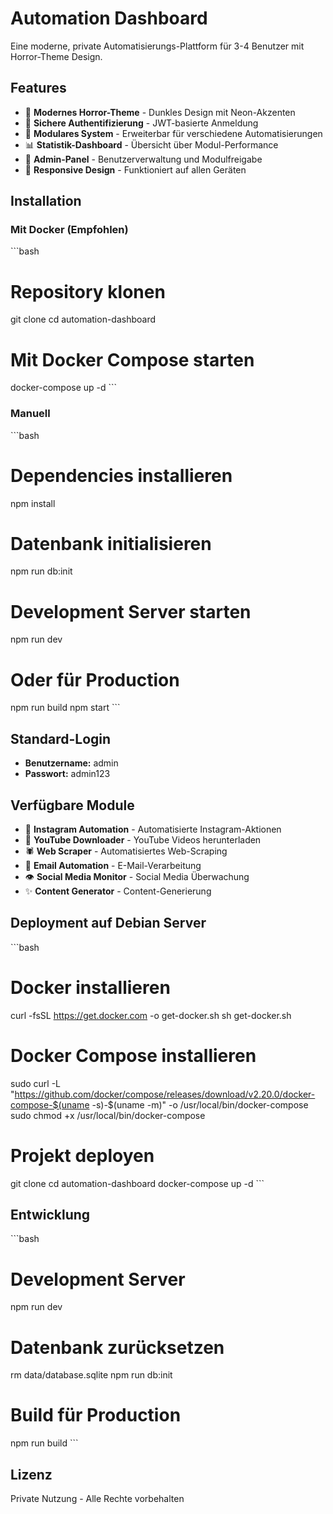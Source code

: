 # Automation Dashboard

Eine moderne, private Automatisierungs-Plattform für 3-4 Benutzer mit Horror-Theme Design.

## Features

- 🎨 **Modernes Horror-Theme** - Dunkles Design mit Neon-Akzenten
- 🔐 **Sichere Authentifizierung** - JWT-basierte Anmeldung
- 🤖 **Modulares System** - Erweiterbar für verschiedene Automatisierungen
- 📊 **Statistik-Dashboard** - Übersicht über Modul-Performance
- 👑 **Admin-Panel** - Benutzerverwaltung und Modulfreigabe
- 📱 **Responsive Design** - Funktioniert auf allen Geräten

## Installation

### Mit Docker (Empfohlen)

\`\`\`bash
# Repository klonen
git clone <repository-url>
cd automation-dashboard

# Mit Docker Compose starten
docker-compose up -d
\`\`\`

### Manuell

\`\`\`bash
# Dependencies installieren
npm install

# Datenbank initialisieren
npm run db:init

# Development Server starten
npm run dev

# Oder für Production
npm run build
npm start
\`\`\`

## Standard-Login

- **Benutzername:** admin
- **Passwort:** admin123

## Verfügbare Module

- 📸 **Instagram Automation** - Automatisierte Instagram-Aktionen
- 🎥 **YouTube Downloader** - YouTube Videos herunterladen
- 🕷️ **Web Scraper** - Automatisiertes Web-Scraping
- 📧 **Email Automation** - E-Mail-Verarbeitung
- 👁️ **Social Media Monitor** - Social Media Überwachung
- ✨ **Content Generator** - Content-Generierung

## Deployment auf Debian Server

\`\`\`bash
# Docker installieren
curl -fsSL https://get.docker.com -o get-docker.sh
sh get-docker.sh

# Docker Compose installieren
sudo curl -L "https://github.com/docker/compose/releases/download/v2.20.0/docker-compose-$(uname -s)-$(uname -m)" -o /usr/local/bin/docker-compose
sudo chmod +x /usr/local/bin/docker-compose

# Projekt deployen
git clone <repository-url>
cd automation-dashboard
docker-compose up -d
\`\`\`

## Entwicklung

\`\`\`bash
# Development Server
npm run dev

# Datenbank zurücksetzen
rm data/database.sqlite
npm run db:init

# Build für Production
npm run build
\`\`\`

## Lizenz

Private Nutzung - Alle Rechte vorbehalten
